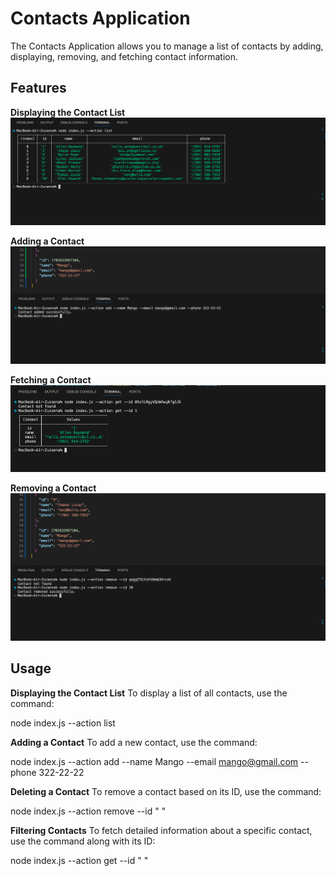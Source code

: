 # Contacts Application
The Contacts Application allows you to manage a list of contacts by adding, displaying, removing, and fetching contact information.

## Features

**Displaying the Contact List**
![App look](./img/--action%20list.png)

**Adding a Contact**
![App look](./img/--action%20add.png)

**Fetching a Contact**
![App look](./img/--action%20get--id.png)

**Removing a Contact**
![App look](./img/--action%20remove%20--id.png)


## Usage

**Displaying the Contact List**
To display a list of all contacts, use the command:

node index.js --action list

**Adding a Contact**
To add a new contact, use the command:

node index.js --action add --name Mango --email mango@gmail.com --phone 322-22-22

**Deleting a Contact**
To remove a contact based on its ID, use the command:

node index.js --action remove --id " "

**Filtering Contacts**
To fetch detailed information about a specific contact, use the command along with its ID:

node index.js --action get --id " "
